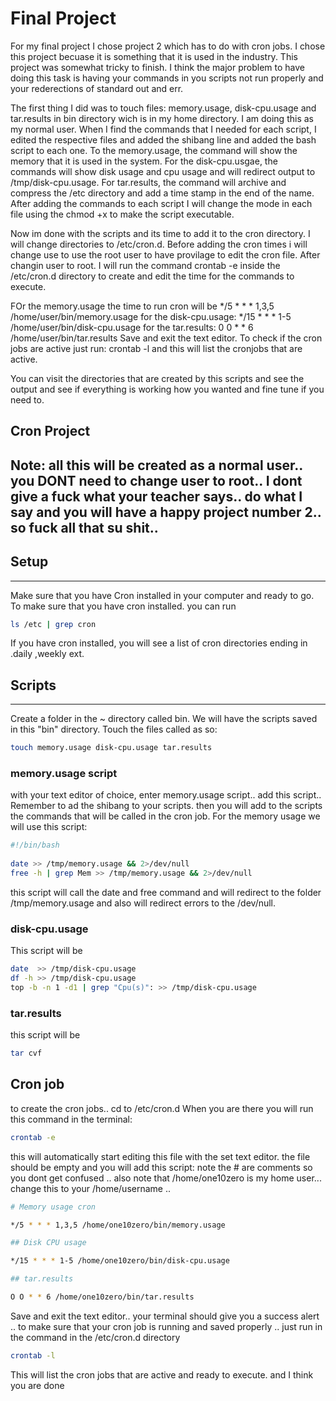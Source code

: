 # Final Project


For my final project I chose project 2 which has to do with cron jobs.
I chose this project becuase it is something that it is used in the 
industry. This project was somewhat tricky to finish. I think the major
problem to have doing this task is having your commands in you scripts 
not run properly and your rederections of standard out and err.

The first thing I did was to touch files: memory.usage, disk-cpu.usage and 
tar.results in bin directory wich is in my home directory. I am doing this 
as my normal user. When I find the commands that I needed for each script, 
I edited the respective files and added the shibang line and added the bash 
script to each one. To the memory.usage, the command will show the memory 
that it is used in the system. For the disk-cpu.usgae, the commands will show 
disk usage and cpu usage and will redirect output to /tmp/disk-cpu.usage.
For tar.results, the command will archive and compress the /etc directory and 
add a time stamp in the end of the name. After adding the commands to each script
I will change the mode in each file using the chmod +x <filename> to make the 
script executable.

Now im done with the scripts and its time to add it to the cron directory. I will
change directories to /etc/cron.d. Before adding the cron times i will change use
to use the root user to have provilage to edit the cron file. After changin user to
root. I will run the command crontab -e inside the /etc/cron.d directory to create 
and edit the time for the commands to execute.

FOr the memory.usage the time to run cron will be */5 * * * 1,3,5 /home/user/bin/memory.usage
for the disk-cpu.usage: */15 * * * 1-5 /home/user/bin/disk-cpu.usage
for the tar.results: 0 0 * * 6 /home/user/bin/tar.results
Save and exit the text editor. To check if the cron jobs are active just run:
crontab -l and this will list the cronjobs that are active. 

You can visit the directories that are created by this scripts and see the output and 
see if everything is working how you wanted and fine tune if you need to. 

## Cron Project

Note: all this will be created as a normal user.. you DONT need to change user to root.. I dont give a fuck what your teacher
says.. do what I say and you will have a happy project number 2.. so fuck all that su shit.. 
---

## Setup

---

Make sure that you have Cron installed in your computer and ready to go. To make sure that you have cron installed.
you can run 

```bash
ls /etc | grep cron 
```

If you have cron installed, you will see a list of cron directories ending in .daily ,weekly ext. 


## Scripts

---

Create a folder in the ~ directory called bin. We will have the scripts saved in this "bin" directory. Touch the files 
called as so:

```bash
touch memory.usage disk-cpu.usage tar.results
```

### memory.usage script

with your text editor of choice, enter memory.usage script.. add this script.. 
Remember to ad the shibang to your scripts. then you will add to the scripts the commands that will be called in the cron
job. For the memory usage we will use this script:

```bash 
#!/bin/bash
	
date >> /tmp/memory.usage && 2>/dev/null 
free -h | grep Mem >> /tmp/memory.usage && 2>/dev/null

```

this script will call the date and free command and will redirect to the folder /tmp/memory.usage and also will redirect 
errors to the /dev/null.

### disk-cpu.usage

This script will be 

```bash
date  >> /tmp/disk-cpu.usage 
df -h >> /tmp/disk-cpu.usage 
top -b -n 1 -d1 | grep "Cpu(s)": >> /tmp/disk-cpu.usage 
```

### tar.results

this script will be 

```bash
tar cvf 
```


## Cron job

to create the cron jobs.. cd to /etc/cron.d  When you are there you will run this command in the terminal:

```bash
crontab -e

```
this will automatically start editing this file with the set text editor. the file should be empty and you will add 
this script: note the # are comments so you dont get confused .. also note that /home/one10zero is my home user... change this 
to your /home/username .. 

```bash
# Memory usage cron

*/5 * * * 1,3,5 /home/one10zero/bin/memory.usage

## Disk CPU usage

*/15 * * * 1-5 /home/one10zero/bin/disk-cpu.usage

## tar.results

O O * * 6 /home/one10zero/bin/tar.results
```
	
Save and exit the text editor.. your terminal should give you a success alert .. to make sure that your cron job is running 
and saved properly .. just run in the command in the /etc/cron.d directory

```bash
crontab -l

```

This will list the cron jobs that are active and ready to execute. and I think you are done
